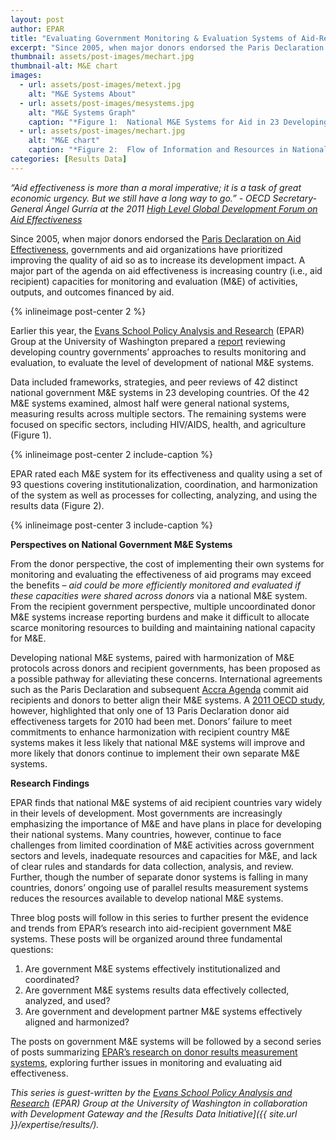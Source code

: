 ```yaml
---
layout: post
author: EPAR
title: "Evaluating Government Monitoring & Evaluation Systems of Aid-Recipient Countries"
excerpt: "Since 2005, when major donors endorsed the Paris Declaration on Aid Effectiveness..."
thumbnail: assets/post-images/mechart.jpg
thumbnail-alt: M&E chart
images:
  - url: assets/post-images/metext.jpg
    alt: "M&E Systems About"
  - url: assets/post-images/mesystems.jpg
    alt: "M&E Systems Graph"
    caption: "*Figure 1:  National M&E Systems for Aid in 23 Developing Countries*"
  - url: assets/post-images/mechart.jpg
    alt: "M&E chart"
    caption: "*Figure 2:  Flow of Information and Resources in National M&E Systems*"
categories: [Results Data]
---
```


*“Aid effectiveness is more than a moral imperative; it is a task of great economic urgency. But we still have a long way to go.”* 
*- OECD Secretary-General Ángel Gurría at the 2011 [High Level Global Development Forum on Aid Effectiveness](https://www.oecd.org/dac/effectiveness/fourthhighlevelforumonaideffectiveness.htm)* 

Since 2005, when major donors endorsed the [Paris Declaration on Aid Effectiveness](https://www.oecd.org/dac/effectiveness/34428351.pdf), governments and aid organizations have prioritized improving the quality of aid so as to increase its development impact. A major part of the agenda on aid effectiveness is increasing country (i.e., aid recipient) capacities for monitoring and evaluation (M&E) of activities, outputs, and outcomes financed by aid. 

{% inlineimage post-center 2 %}

Earlier this year, the [Evans School Policy Analysis and Research](http://evans.uw.edu/centers-projects/epar/evans-school-policy-analysis-research-group) (EPAR) Group at the University of Washington prepared a [report](http://evans.uw.edu/centers-projects/epar/research/epar-brief-no-299-evaluating-country-me-systems) reviewing developing country governments’ approaches to results monitoring and evaluation, to evaluate the level of development of national M&E systems.

Data included frameworks, strategies, and peer reviews of 42 distinct national government M&E systems in 23 developing countries. Of the 42 M&E systems examined, almost half were general national systems, measuring results across multiple sectors. The remaining systems were focused on specific sectors, including HIV/AIDS, health, and agriculture (Figure 1). 

{% inlineimage post-center 2 include-caption %}

EPAR rated each M&E system for its effectiveness and quality using a set of 93 questions covering institutionalization, coordination, and harmonization of the system as well as processes for collecting, analyzing, and using the results data (Figure 2). 

{% inlineimage post-center 3 include-caption %}

**Perspectives on National Government M&E Systems** 

From the donor perspective, the cost of implementing their own systems for monitoring and evaluating the effectiveness of aid programs may exceed the benefits – *aid could be more efficiently monitored and evaluated if these capacities were shared across donors* via a national M&E system. From the recipient government perspective, multiple uncoordinated donor M&E systems increase reporting burdens and make it difficult to allocate scarce monitoring resources to building and maintaining national capacity for M&E. 

Developing national M&E systems, paired with harmonization of M&E protocols across donors and recipient governments, has been proposed as a possible pathway for alleviating these concerns. International agreements such as the Paris Declaration and subsequent [Accra Agenda](https://www.oecd.org/dac/effectiveness/45827311.pdf) commit aid recipients and donors to better align their M&E systems. A [2011 OECD study](https://www.oecd.org/dac/effectiveness/48966414.pdf), however, highlighted that only one of 13 Paris Declaration donor aid effectiveness targets for 2010 had been met. Donors’ failure to meet commitments to enhance harmonization with recipient country M&E systems makes it less likely that national M&E systems will improve and more likely that donors continue to implement their own separate M&E systems.

**Research Findings**

EPAR finds that national M&E systems of aid recipient countries vary widely in their levels of development. Most governments are increasingly emphasizing the importance of M&E and have plans in place for developing their national systems. Many countries, however, continue to face challenges from limited coordination of M&E activities across government sectors and levels, inadequate resources and capacities for M&E, and lack of clear rules and standards for data collection, analysis, and review. Further, though the number of separate donor systems is falling in many countries, donors’ ongoing use of parallel results measurement systems reduces the resources available to develop national M&E systems. 

Three blog posts will follow in this series to further present the evidence and trends from EPAR’s research into aid-recipient government M&E systems. These posts will be organized around three fundamental questions: 

  1.	Are government M&E systems effectively institutionalized and coordinated? 
  2.	Are government M&E systems results data effectively collected, analyzed, and used?
  3.	Are government and development partner M&E systems effectively aligned and harmonized?

The posts on government M&E systems will be followed by a second series of posts summarizing [EPAR’s research on donor results measurement systems](http://evans.uw.edu/centers-projects/epar/research/epar-technical-report-300-evaluating-donor-level-results-measurement), exploring further issues in monitoring and evaluating aid effectiveness.

*This series is guest-written by the [Evans School Policy Analysis and Research](http://evans.uw.edu/centers-projects/epar/evans-school-policy-analysis-research-group) (EPAR) Group at the University of Washington in collaboration with Development Gateway and the [Results Data Initiative]({{ site.url }}/expertise/results/).*
